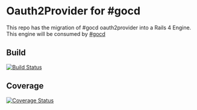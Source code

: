 # Oauth2Provider for #gocd

This repo has the migration of #gocd oauth2provider into a Rails 4 Engine. This engine will be consumed by [#gocd](https://gocd.io)

## Build

[![Build Status](https://snap-ci.com/sachinsudheendra/gocd_oauth2_provider_engine/branch/master/build_image)](https://snap-ci.com/sachinsudheendra/gocd_oauth2_provider_engine/branch/master) 

## Coverage

[![Coverage Status](https://coveralls.io/repos/sachinsudheendra/gocd_oauth2_provider_engine/badge.png?branch=master)](https://coveralls.io/r/sachinsudheendra/gocd_oauth2_provider_engine?branch=master)
